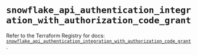 # `snowflake_api_authentication_integration_with_authorization_code_grant`

Refer to the Terraform Registry for docs: [`snowflake_api_authentication_integration_with_authorization_code_grant`](https://registry.terraform.io/providers/snowflake-labs/snowflake/0.99.0/docs/resources/api_authentication_integration_with_authorization_code_grant).
